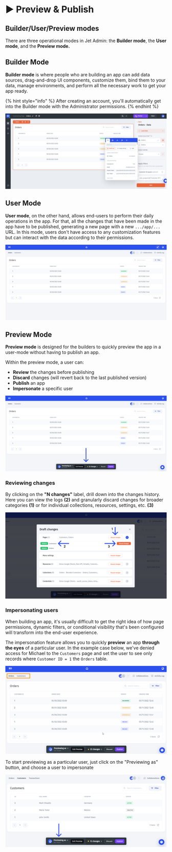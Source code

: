 # ▶ Preview & Publish

## Builder/User/Preview modes

There are three operational modes in Jet Admin: the **Builder mode**, the **User mode**, and the **Preview mode.**

## **Builder Mode**

**Builder mode** is where people who are building an app can add data sources, drag-and-drop UI components, customize them, bind them to your data, manage environments, and perform all the necessary work to get your app ready.&#x20;

{% hint style="info" %}
After creating an account, you'll automatically get into the Builder mode with the Administrator permissions.
{% endhint %}

![](../../.gitbook/assets/mcgnvyn.JPG)

## **User Mode**

**User mode**, on the other hand, allows end-users to perform their daily operations in the app. For that, all the changes that have been made in the app have to be published, generating a new page with a new `.../app/...` URL. In this mode, users don't have access to any customization features but can interact with the data according to their permissions.

![](../../.gitbook/assets/fmxyju.JPG)

## **Preview Mode**

**Preview mode** is designed for the builders to quickly preview the app in a user-mode without having to publish an app.

Within the preview mode, a user can:

* **Review** the changes before publishing
* **Discard** changes (will revert back to the last published version)
* **Publish** an app
* **Impersonate** a specific user

![](../../.gitbook/assets/tdjsyu.png)

### Reviewing changes

By clicking on the **"N changes"** label, drill down into the changes history. Here you can view the logs **(2)** and granularly discard changes for broader categories **(1)** or for individual collections, resources, settings, etc. **(3)**

![](../../.gitbook/assets/xncffy.png)

### Impersonating users

When building an app, it's usually difficult to get the right idea of how page permissions, dynamic filters, or conditional visibility that's been configured will transform into the end-user experience.&#x20;

The impersonation feature allows you to quickly **preview** an app **through the eyes** of a particular user. In the example case below, we've denied access for Michael to the `Customers` page and set the user to see only records where `Customer ID = 1` the `Orders` table.

![](<../../.gitbook/assets/ftjgyu (1).gif>)

To start previewing as a particular user, just click on the "Previewing as" button, and choose a user to impersonate

![](../../.gitbook/assets/dnctfv.png)
